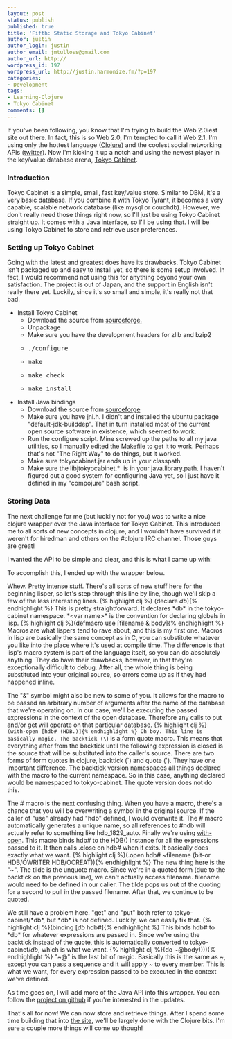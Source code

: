 ```yaml
---
layout: post
status: publish
published: true
title: 'Fifth: Static Storage and Tokyo Cabinet'
author: justin
author_login: justin
author_email: jmtulloss@gmail.com
author_url: http://
wordpress_id: 197
wordpress_url: http://justin.harmonize.fm/?p=197
categories:
- Development
tags:
- Learning-Clojure
- Tokyo Cabinet
comments: []
---
```

If you've been following, you know that I'm trying to build the Web 2.0iest site out there. In fact, this is so Web 2.0, I'm tempted to call it Web 2.1. I'm using only the hottest language (<a href="http://clojure.org/">Clojure</a>) and the coolest social networking APIs (<a href="http://apiwiki.twitter.com/">twitter</a>). Now I'm kicking it up a notch and using the newest player in the key/value database arena, <a href="http://tokyocabinet.sourceforge.net/spex-en.html">Tokyo Cabinet</a>.
<h3>Introduction</h3>
Tokyo Cabinet is a simple, small, fast key/value store. Similar to DBM, it's a very basic database. If you combine it with Tokyo Tyrant, it becomes a very capable, scalable network database (like mysql or couchdb). However, we don't really need those things right now, so I'll just be using Tokyo Cabinet straight up. It comes with a Java interface, so I'll be using that. I will be using Tokyo Cabinet to store and retrieve user preferences.
<h3>Setting up Tokyo Cabinet</h3>
Going with the latest and greatest does have its drawbacks. Tokyo Cabinet isn't packaged up and easy to install yet, so there is some setup involved. In fact, I would recommend not using this for anything beyond your own satisfaction. The project is out of Japan, and the support in English isn't really there yet. Luckily, since it's so small and simple, it's really not that bad.
<ul>
	<li>Install Tokyo Cabinet
<ul>
	<li>Download the source from <a href="http://sourceforge.net/project/showfiles.php?group_id=200242&amp;package_id=237686">sourceforge.</a></li>
	<li>Unpackage</li>
	<li>Make sure you have the development headers for zlib and bzip2</li>
	<li>
<pre>./configure</pre>
</li>
	<li>
<pre>make</pre>
</li>
	<li>
<pre>make check</pre>
</li>
	<li>
<pre>make install</pre>
</li>
</ul>
</li>
	<li>Install Java bindings
<ul>
	<li>Download the source from <a href="http://sourceforge.net/project/showfiles.php?group_id=200242&amp;package_id=252773">sourceforge</a></li>
	<li>Make sure you have jni.h. I didn't and installed the ubuntu package "default-jdk-builddep". That in turn installed most of the current open source software in existence, which seemed to work.</li>
	<li>Run the configure script. Mine screwed up the paths to all my java utilities, so I manually edited the Makefile to get it to work. Perhaps that's not "The Right Way" to do things, but it worked.</li>
	<li>Make sure tokyocabinet.jar ends up in your classpath</li>
	<li>Make sure the libjtokyocabinet.*  is in your java.library.path. I haven't figured out a good system for configuring Java yet, so I just have it defined in my "compojure" bash script.</li>
</ul>
</li>
</ul>
<h3>Storing Data</h3>
The next challenge for me (but luckily not for you) was to write a nice clojure wrapper over the Java interface for Tokyo Cabinet. This introduced me to all sorts of new concepts in clojure, and I wouldn't have survived if it weren't for hiredman and others on the #clojure IRC channel. Those guys are great!

I wanted the API to be simple and clear, and this is what I came up with:

<script src="http://gist.github.com/83114.js"></script> 

To accomplish this, I ended up with the wrapper below.  

<script src="http://gist.github.com/83113.js"></script>

Whew. Pretty intense stuff. There's all sorts of new stuff here for the beginning lisper, so let's step through this line by line, though we'll skip a few of the less interesting lines.
{% highlight clj %} (declare *db*){% endhighlight %}
This is pretty straightforward. It declares \*db\* in the tokyo-cabinet namespace. \*&lt;var name&gt;\* is the convention for declaring globals in lisp.
{% highlight clj %}(defmacro use [filename & body]{% endhighlight %}
Macros are what lispers tend to rave about, and this is my first one. Macros in lisp are basically the same concept as in C, you can substitute whatever you like into the place where it's used at compile time. The difference is that lisp's macro system is part of the language itself, so you can do absolutely anything. They do have their drawbacks, however, in that they're exceptionally difficult to debug. After all, the whole thing is being substituted into your original source, so errors come up as if they had happened inline.

The "&amp;" symbol might also be new to some of you. It allows for the macro to be passed an arbitrary number of arguments after the name of the database that we're operating on. In our case, we'll be executing the passed expressions in the context of the open database. Therefore any calls to put and/or get will operate on that particular database.
{% highlight clj %}`(with-open [hdb# (HDB.)]{% endhighlight %}
Oh boy. This line is basically magic. The backtick (\`) is a form quote macro. This means that everything after from the backtick until the following expression is closed is the source that will be substituted into the caller's source. There are two forms of form quotes in clojure, backtick (\`) and quote ('). They have one important difference. The backtick version namespaces all things declared with the macro to the current namespace. So in this case, anything declared would be namespaced to tokyo-cabinet. The quote version does not do this.

The # macro is the next confusing thing. When you have a macro, there's a chance that you will be overwriting a symbol in the original source. If the caller of "use" already had "hdb" defined, I would overwrite it. The # macro automatically generates a unique name, so all references to #hdb will actually refer to something like hdb\_1829\_auto. Finally we're using <a href="http://clojure.org/api#with-open">with-open</a>. This macro binds hdb# to the HDB() instance for all the expressions passed to it. It then calls .close on hdb# when it exits. It basically does exactly what we want.
{% highlight clj %}(.open hdb# ~filename (bit-or HDB/OWRITER HDB/OCREAT)){% endhighlight %}
The new thing here is the "~". The tilde is the unquote macro. Since we're in a quoted form (due to the backtick on the previous line), we can't actually access filename. filename would need to be defined in our caller. The tilde pops us out of the quoting for a second to pull in the passed filename. After that, we continue to be quoted.

We still have a problem here. "get" and "put" both refer to tokyo-cabinet/\*db\*, but \*db\* is not defined. Luckily, we can easily fix that.
{% highlight clj %}(binding [*db* hdb#]{% endhighlight %}
This binds hdb# to \*db\* for whatever expressions are passed in. Since we're using the backtick instead of the quote, this is automatically converted to tokyo-cabinet/*db*, which is what we want.
{% highlight clj %}(do ~@body)))){% endhighlight %}
"~@" is the last bit of magic. Basically this is the same as ~, except you can pass a sequence and it will apply ~ to every member. This is what we want, for every expression passed to be executed in the context we've defined.

As time goes on, I will add more of the Java API into this wrapper. You can follow the <a href="http://github.com/jmtulloss/tokyo-cabinet-clj/tree/master">project on github</a> if you're interested in the updates.

That's all for now! We can now store and retrieve things. After I spend some time building that into <a href="http://github.com/jmtulloss/flockr/tree/master">the site</a>, we'll be largely done with the Clojure bits. I'm sure a couple more things will come up though!
